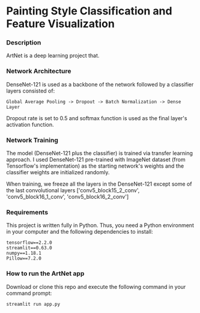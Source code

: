 # Painting Style Classification and Feature Visualization

### Description
ArtNet is a deep learning project that. 


### Network Architecture
DenseNet-121 is used as a backbone of the network followed by a classifier layers consisted of:
```
Global Average Pooling -> Dropout -> Batch Normalization -> Dense Layer
```
Dropout rate is set to 0.5 and softmax function is used as the final layer's activation function.

### Network Training
The model (DenseNet-121 plus the classifier) is trained via transfer learning approach. I used DenseNet-121 pre-trained with ImageNet dataset (from Tensorflow's implementation) as the starting network's weights and the classifier weights are initialized randomly.

When training, we freeze all the layers in the DenseNet-121 except some of the last convolutional layers ['conv5_block15_2_conv', 'conv5_block16_1_conv', 'conv5_block16_2_conv']

### Requirements
This project is written fully in Python. Thus, you need a Python environment in your computer and the following dependencies to install:
```
tensorflow==2.2.0 
streamlit==0.63.0
numpy==1.18.1
Pillow==7.2.0
```

### How to run the ArtNet app
Download or clone this repo and execute the following command in your command prompt:
```
streamlit run app.py
```


